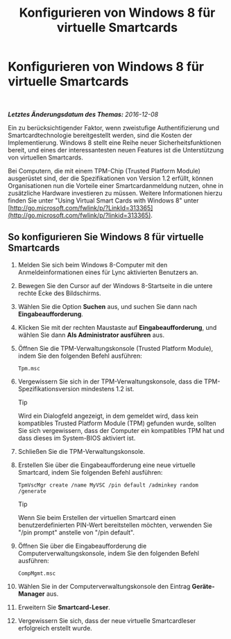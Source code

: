 ﻿---
title: Konfigurieren von Windows 8 für virtuelle Smartcards
TOCTitle: Konfigurieren von Windows 8 für virtuelle Smartcards
ms:assetid: 4916c167-4ee3-4f3e-b65c-33e588595112
ms:mtpsurl: https://technet.microsoft.com/de-de/library/Dn308564(v=OCS.15)
ms:contentKeyID: 56269267
ms.date: 12/10/2016
mtps_version: v=OCS.15
ms.translationtype: HT
---

# Konfigurieren von Windows 8 für virtuelle Smartcards

 

_**Letztes Änderungsdatum des Themas:** 2016-12-08_

Ein zu berücksichtigender Faktor, wenn zweistufige Authentifizierung und Smartcardtechnologie bereitgestellt werden, sind die Kosten der Implementierung. Windows 8 stellt eine Reihe neuer Sicherheitsfunktionen bereit, und eines der interessantesten neuen Features ist die Unterstützung von virtuellen Smartcards.

Bei Computern, die mit einem TPM-Chip (Trusted Platform Module) ausgerüstet sind, der die Spezifikationen von Version 1.2 erfüllt, können Organisationen nun die Vorteile einer Smartcardanmeldung nutzen, ohne in zusätzliche Hardware investieren zu müssen. Weitere Informationen hierzu finden Sie unter "Using Virtual Smart Cards with Windows 8" unter [http://go.microsoft.com/fwlink/p/?LinkId=313365](http://go.microsoft.com/fwlink/p/?linkid=313365).

## So konfigurieren Sie Windows 8 für virtuelle Smartcards

1.  Melden Sie sich beim Windows 8-Computer mit den Anmeldeinformationen eines für Lync aktivierten Benutzers an.

2.  Bewegen Sie den Cursor auf der Windows 8-Startseite in die untere rechte Ecke des Bildschirms.

3.  Wählen Sie die Option **Suchen** aus, und suchen Sie dann nach **Eingabeaufforderung**.

4.  Klicken Sie mit der rechten Maustaste auf **Eingabeaufforderung**, und wählen Sie dann **Als Administrator ausführen** aus.

5.  Öffnen Sie die TPM-Verwaltungskonsole (Trusted Platform Module), indem Sie den folgenden Befehl ausführen:
    
        Tpm.msc

6.  Vergewissern Sie sich in der TPM-Verwaltungskonsole, dass die TPM-Spezifikationsversion mindestens 1.2 ist.
    

    > [!TIP]
    > Wird ein Dialogfeld angezeigt, in dem gemeldet wird, dass kein kompatibles Trusted Platform Module (TPM) gefunden wurde, sollten Sie sich vergewissern, dass der Computer ein kompatibles TPM hat und dass dieses im System-BIOS aktiviert ist.



7.  Schließen Sie die TPM-Verwaltungskonsole.

8.  Erstellen Sie über die Eingabeaufforderung eine neue virtuelle Smartcard, indem Sie folgenden Befehl ausführen:
    
        TpmVscMgr create /name MyVSC /pin default /adminkey random /generate
    

    > [!TIP]
    > Wenn Sie beim Erstellen der virtuellen Smartcard einen benutzerdefinierten PIN-Wert bereitstellen möchten, verwenden Sie "/pin prompt" anstelle von "/pin default".



9.  Öffnen Sie über die Eingabeaufforderung die Computerverwaltungskonsole, indem Sie den folgenden Befehl ausführen:
    
        CompMgmt.msc

10. Wählen Sie in der Computerverwaltungskonsole den Eintrag **Geräte-Manager** aus.

11. Erweitern Sie **Smartcard-Leser**.

12. Vergewissern Sie sich, dass der neue virtuelle Smartcardleser erfolgreich erstellt wurde.

